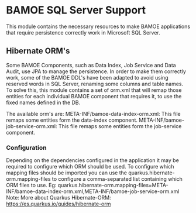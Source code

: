 # BAMOE SQL Server Support
This module contains the necessary resources to make BAMOE applications that require persistence 
correctly work in Microsoft SQL Server.


## Hibernate ORM's

Some BAMOE Components, such as Data Index, Job Service and Data Audit, use JPA to manage the persistence. 
In order to make them correctly work, some of the BAMOE DDL's have been adapted to avoid using reserved 
words in SQL Server, renaming some columns and table names. To solve this, this module contains a set of orm.xml
that will remap those entities for each individual BAMOE component that requires it, to use the fixed names defined 
in the DB.

 The available orm's are:
    META-INF/bamoe-data-index-orm.xml: This file remaps some entities form the data-index component.
    META-INF/bamoe-job-service-orm.xml: This file remaps some entities form the job-service component.

### Configuration

Depending on the dependencies configured in the application it may be required to configure which ORM should be used. 
To configure which mapping files should be imported you can use the quarkus.hibernate-orm.mapping-files to configure
a comma-separated list containing which ORM  files to use.
Eg:
 quarkus.hibernate-orm.mapping-files=META-INF/bamoe-data-index-orm.xml,META-INF/bamoe-job-service-orm.xml
Note: 
 More about Quarkus Hibernate-ORM: https://es.quarkus.io/guides/hibernate-orm







